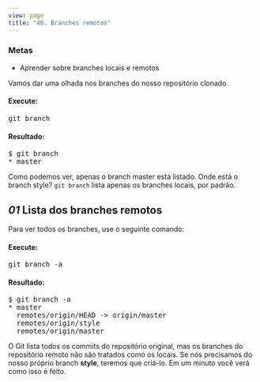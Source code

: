 ```yaml
---
view: page
title: "40. Branches remotos"
---
```


<h3>Metas</h3>

<ul><li>Aprender sobre branches locais e remotos</li></ul>

<p>Vamos dar uma olhada nos branches do nosso reposit&oacute;rio clonado.</p>

<h4 class="h4-pre">Execute:</h4>

<pre class="instructions">git branch</pre>

<h4 class="h4-pre">Resultado:</h4>

<pre class="sample">$ git branch
* master</pre>

<p>Como podemos ver, apenas o branch master est&aacute; listado. Onde est&aacute; o branch style? <code>git branch</code> lista apenas os branches locais, por padr&atilde;o.</p>
<h2><em>01</em> Lista dos branches remotos</h2>

<p>Para ver todos os branches, use o seguinte comando:</p>

<h4 class="h4-pre">Execute:</h4>

<pre class="instructions">git branch -a</pre>

<h4 class="h4-pre">Resultado:</h4>

<pre class="sample">$ git branch -a
* master
  remotes/origin/HEAD -&gt; origin/master
  remotes/origin/style
  remotes/origin/master</pre>

<p>O Git lista todos os commits do reposit&oacute;rio original, mas os branches do reposit&oacute;rio remoto n&atilde;o s&atilde;o tratados como os locais. Se n&oacute;s precisamos do nosso pr&oacute;prio branch <strong>style</strong>, teremos que cri&aacute;-lo. Em um minuto voc&ecirc; ver&aacute; como isso &eacute; feito.</p>
